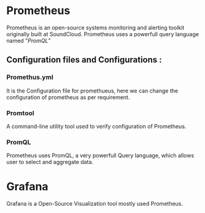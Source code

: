 # Prometheus

Prometheus is an open-source systems monitoring and alerting toolkit originally built at SoundCloud. Prometheus uses a powerfull query language named  "*PromQL*"

## Configuration files and Configurations :

### Promethus.yml 
It is the Configuration file for promethueus, here we can change the configuration of prometheus as per requirement.
### Promtool
A command-line utility tool used to verify configuration of Prometheus.
### PromQL
Prometheus uses PromQL, a very powerfull Query language, which allows user to select and aggregate data.

# Grafana
Grafana is a Open-Source Visualization tool mostly used Prometheus.
